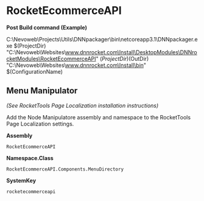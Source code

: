 # RocketEcommerceAPI


**Post Build command (Example)**

C:\Nevoweb\Projects\Utils\DNNpackager\bin\netcoreapp3.1\DNNpackager.exe $(ProjectDir) "C:\Nevoweb\Websites\www.dnnrocket.com\Install\DesktopModules\DNNrocketModules\RocketEcommerceAPI" $(ProjectDir)$(OutDir) "C:\Nevoweb\Websites\www.dnnrocket.com\Install\bin" $(ConfigurationName)




## Menu Manipulator

*(See RocketTools Page Localization installation instructions)*

Add the Node Manipulatore assembly and namespace to the RocketTools Page Localization settings.  

**Assembly**
```
RocketEcommerceAPI
```
**Namespace.Class**
```
RocketEcommerceAPI.Components.MenuDirectory
```
**SystemKey**
```
rocketecommerceapi
```